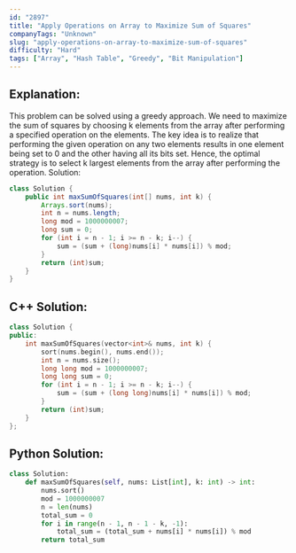 ```yaml
---
id: "2897"
title: "Apply Operations on Array to Maximize Sum of Squares"
companyTags: "Unknown"
slug: "apply-operations-on-array-to-maximize-sum-of-squares"
difficulty: "Hard"
tags: ["Array", "Hash Table", "Greedy", "Bit Manipulation"]
---
```


## Explanation:
This problem can be solved using a greedy approach. We need to maximize the sum of squares by choosing k elements from the array after performing a specified operation on the elements. The key idea is to realize that performing the given operation on any two elements results in one element being set to 0 and the other having all its bits set. Hence, the optimal strategy is to select k largest elements from the array after performing the operation.
 Solution:
```java
class Solution {
    public int maxSumOfSquares(int[] nums, int k) {
        Arrays.sort(nums);
        int n = nums.length;
        long mod = 1000000007;
        long sum = 0;
        for (int i = n - 1; i >= n - k; i--) {
            sum = (sum + (long)nums[i] * nums[i]) % mod;
        }
        return (int)sum;
    }
}
```

## C++ Solution:
```cpp
class Solution {
public:
    int maxSumOfSquares(vector<int>& nums, int k) {
        sort(nums.begin(), nums.end());
        int n = nums.size();
        long long mod = 1000000007;
        long long sum = 0;
        for (int i = n - 1; i >= n - k; i--) {
            sum = (sum + (long long)nums[i] * nums[i]) % mod;
        }
        return (int)sum;
    }
};
```

## Python Solution:
```python
class Solution:
    def maxSumOfSquares(self, nums: List[int], k: int) -> int:
        nums.sort()
        mod = 1000000007
        n = len(nums)
        total_sum = 0
        for i in range(n - 1, n - 1 - k, -1):
            total_sum = (total_sum + nums[i] * nums[i]) % mod
        return total_sum
```